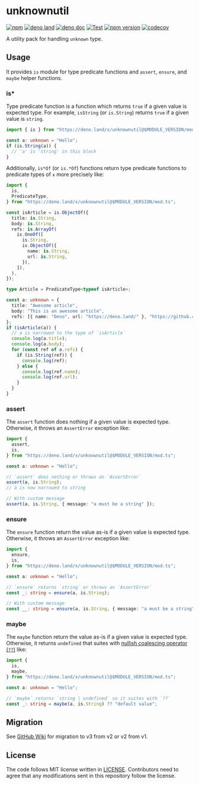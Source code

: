 # unknownutil

[![npm](http://img.shields.io/badge/available%20on-npm-lightgrey.svg?logo=npm&logoColor=white)](https://www.npmjs.com/package/unknownutil)
[![deno land](http://img.shields.io/badge/available%20on-deno.land/x-lightgrey.svg?logo=deno)](https://deno.land/x/unknownutil)
[![deno doc](https://doc.deno.land/badge.svg)](https://doc.deno.land/https/deno.land/x/unknownutil/mod.ts)
[![Test](https://github.com/lambdalisue/deno-unknownutil/workflows/Test/badge.svg)](https://github.com/lambdalisue/deno-unknownutil/actions?query=workflow%3ATest)
[![npm version](https://badge.fury.io/js/unknownutil.svg)](https://badge.fury.io/js/unknownutil)
[![codecov](https://codecov.io/github/lambdalisue/deno-unknownutil/graph/badge.svg?token=pfbLRGU5AM)](https://codecov.io/github/lambdalisue/deno-unknownutil)

A utility pack for handling `unknown` type.

[deno]: https://deno.land/

## Usage

It provides `is` module for type predicate functions and `assert`, `ensure`, and
`maybe` helper functions.

### is\*

Type predicate function is a function which returns `true` if a given value is
expected type. For example, `isString` (or `is.String`) returns `true` if a
given value is `string`.

```typescript
import { is } from "https://deno.land/x/unknownutil@$MODULE_VERSION/mod.ts";

const a: unknown = "Hello";
if (is.String(a)) {
  // 'a' is 'string' in this block
}
```

Additionally, `is*Of` (or `is.*Of`) functions return type predicate functions to
predicate types of `x` more precisely like:

```typescript
import {
  is,
  PredicateType,
} from "https://deno.land/x/unknownutil@$MODULE_VERSION/mod.ts";

const isArticle = is.ObjectOf({
  title: is.String,
  body: is.String,
  refs: is.ArrayOf(
    is.OneOf([
      is.String,
      is.ObjectOf({
        name: is.String,
        url: is.String,
      }),
    ]),
  ),
});

type Article = PredicateType<typeof isArticle>;

const a: unknown = {
  title: "Awesome article",
  body: "This is an awesome article",
  refs: [{ name: "Deno", url: "https://deno.land/" }, "https://github.com"],
};
if (isArticle(a)) {
  // a is narrowed to the type of `isArticle`
  console.log(a.title);
  console.log(a.body);
  for (const ref of a.refs) {
    if (is.String(ref)) {
      console.log(ref);
    } else {
      console.log(ref.name);
      console.log(ref.url);
    }
  }
}
```

### assert

The `assert` function does nothing if a given value is expected type. Otherwise,
it throws an `AssertError` exception like:

```typescript
import {
  assert,
  is,
} from "https://deno.land/x/unknownutil@$MODULE_VERSION/mod.ts";

const a: unknown = "Hello";

// `assert` does nothing or throws an `AssertError`
assert(a, is.String);
// a is now narrowed to string

// With custom message
assert(a, is.String, { message: "a must be a string" });
```

### ensure

The `ensure` function return the value as-is if a given value is expected type.
Otherwise, it throws an `AssertError` exception like:

```typescript
import {
  ensure,
  is,
} from "https://deno.land/x/unknownutil@$MODULE_VERSION/mod.ts";

const a: unknown = "Hello";

// `ensure` returns `string` or throws an `AssertError`
const _: string = ensure(a, is.String);

// With custom message
const __: string = ensure(a, is.String, { message: "a must be a string" });
```

### maybe

The `maybe` function return the value as-is if a given value is expected type.
Otherwise, it returns `undefined` that suites with
[nullish coalescing operator (`??`)](https://developer.mozilla.org/en-US/docs/Web/JavaScript/Reference/Operators/Nullish_coalescing)
like:

```typescript
import {
  is,
  maybe,
} from "https://deno.land/x/unknownutil@$MODULE_VERSION/mod.ts";

const a: unknown = "Hello";

// `maybe` returns `string | undefined` so it suites with `??`
const _: string = maybe(a, is.String) ?? "default value";
```

## Migration

See [GitHub Wiki](https://github.com/lambdalisue/deno-unknownutil/wiki) for
migration to v3 from v2 or v2 from v1.

## License

The code follows MIT license written in [LICENSE](./LICENSE). Contributors need
to agree that any modifications sent in this repository follow the license.
